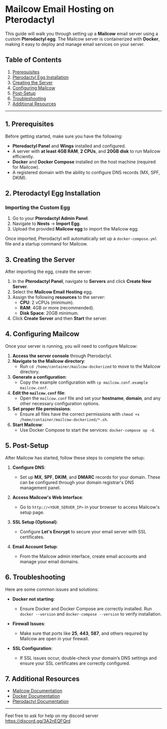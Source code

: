 # Mailcow Email Hosting on Pterodactyl

This guide will walk you through setting up a **Mailcow** email server using a custom **Pterodactyl egg**. The Mailcow server is containerized with **Docker**, making it easy to deploy and manage email services on your server.

## Table of Contents

1. [Prerequisites](#prerequisites)
2. [Pterodactyl Egg Installation](#pterodactyl-egg-installation)
3. [Creating the Server](#creating-the-server)
4. [Configuring Mailcow](#configuring-mailcow)
5. [Post-Setup](#post-setup)
6. [Troubleshooting](#troubleshooting)
7. [Additional Resources](#additional-resources)

---

## 1. Prerequisites

Before getting started, make sure you have the following:

- **Pterodactyl Panel** and **Wings** installed and configured.
- A server with **at least 4GB RAM**, **2 CPUs**, and **20GB disk** to run Mailcow efficiently.
- **Docker** and **Docker Compose** installed on the host machine (required for Mailcow).
- A registered domain with the ability to configure DNS records (MX, SPF, DKIM).

## 2. Pterodactyl Egg Installation

### Importing the Custom Egg

1. Go to your **Pterodactyl Admin Panel**.
2. Navigate to **Nests** → **Import Egg**.
3. Upload the provided **Mailcow egg** to import the Mailcow egg.

Once imported, Pterodactyl will automatically set up a `docker-compose.yml` file and a startup command for Mailcow.

## 3. Creating the Server

After importing the egg, create the server:

1. In the **Pterodactyl Panel**, navigate to **Servers** and click **Create New Server**.
2. Select the **Mailcow Email Hosting** egg.
3. Assign the following **resources** to the server:
   - **CPU**: 2 vCPUs (minimum).
   - **RAM**: 4GB or more (recommended).
   - **Disk Space**: 20GB minimum.
4. Click **Create Server** and then **Start** the server.

## 4. Configuring Mailcow

Once your server is running, you will need to configure Mailcow:

1. **Access the server console** through Pterodactyl.
2. **Navigate to the Mailcow directory**:
   - Run `cd /home/container/mailcow-dockerized` to move to the Mailcow directory.
3. **Generate a configuration**:
   - Copy the example configuration with `cp mailcow.conf.example mailcow.conf`.
4. **Edit the `mailcow.conf` file**:
   - Open the `mailcow.conf` file and set your **hostname**, **domain**, and any other necessary configuration options.
5. **Set proper file permissions**:
   - Ensure all files have the correct permissions with `chmod +x /home/container/mailcow-dockerized/*.sh`.
6. **Start Mailcow**:
   - Use Docker Compose to start the services: `docker-compose up -d`.

## 5. Post-Setup

After Mailcow has started, follow these steps to complete the setup:

1. **Configure DNS**:
   - Set up **MX**, **SPF**, **DKIM**, and **DMARC** records for your domain. These can be configured through your domain registrar's DNS management panel.
  
2. **Access Mailcow's Web Interface**:
   - Go to `http://<YOUR_SERVER_IP>` in your browser to access Mailcow's setup page.
   
3. **SSL Setup (Optional)**:
   - Configure **Let's Encrypt** to secure your email server with SSL certificates.

4. **Email Account Setup**:
   - From the Mailcow admin interface, create email accounts and manage your email domains.

## 6. Troubleshooting

Here are some common issues and solutions:

- **Docker not starting**:
  - Ensure Docker and Docker Compose are correctly installed. Run `docker --version` and `docker-compose --version` to verify installation.
  
- **Firewall Issues**:
  - Make sure that ports like **25**, **443**, **587**, and others required by Mailcow are open in your firewall.
  
- **SSL Configuration**:
  - If SSL issues occur, double-check your domain’s DNS settings and ensure your SSL certificates are correctly configured.

## 7. Additional Resources

- [Mailcow Documentation](https://mailcow.github.io/mailcow-dockerized-docs/)
- [Docker Documentation](https://docs.docker.com/)
- [Pterodactyl Documentation](https://pterodactyl.io/)

---

Feel free to ask for
    help on my discord server 
    https://discord.gg/3A2nEQFQrd
